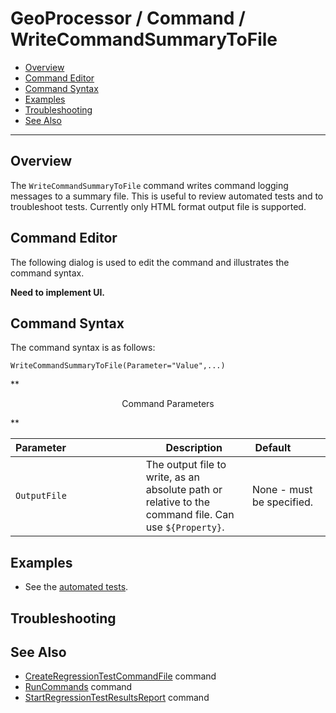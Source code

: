 # GeoProcessor / Command / WriteCommandSummaryToFile #

* [Overview](#overview)
* [Command Editor](#command-editor)
* [Command Syntax](#command-syntax)
* [Examples](#examples)
* [Troubleshooting](#troubleshooting)
* [See Also](#see-also)

-------------------------

## Overview ##

The `WriteCommandSummaryToFile` command writes command logging messages to a summary file.
This is useful to review automated tests and to troubleshoot tests.
Currently only HTML format output file is supported.

## Command Editor ##

The following dialog is used to edit the command and illustrates the command syntax.

**Need to implement UI.**

## Command Syntax ##

The command syntax is as follows:

```text
WriteCommandSummaryToFile(Parameter="Value",...)
```
**<p style="text-align: center;">
Command Parameters
</p>**

| **Parameter**&nbsp;&nbsp;&nbsp;&nbsp;&nbsp;&nbsp;&nbsp;&nbsp;&nbsp;&nbsp;&nbsp;&nbsp;&nbsp;&nbsp;&nbsp;&nbsp;&nbsp;&nbsp;&nbsp;&nbsp;&nbsp;&nbsp;&nbsp;&nbsp;&nbsp;&nbsp; | **Description** | **Default**&nbsp;&nbsp;&nbsp;&nbsp;&nbsp;&nbsp;&nbsp;&nbsp;&nbsp;&nbsp; |
| --------------|-----------------|----------------- |
| `OutputFile` | The output file to write, as an absolute path or relative to the command file.  Can use `${Property}`. | None - must be specified. |

## Examples ##

* See the [automated tests](https://github.com/OpenWaterFoundation/owf-app-geoprocessor-python-test/tree/master/test/commands/WriteCommandSummaryToFile).

## Troubleshooting ##

## See Also ##

* [CreateRegressionTestCommandFile](../CreateRegressionTestCommandFile/CreateRegressionTestCommandFile.md) command
* [RunCommands](../RunCommands/RunCommands.md) command
* [StartRegressionTestResultsReport](../StartRegressionTestResultsReport/StartRegressionTestResultsReport.md) command
